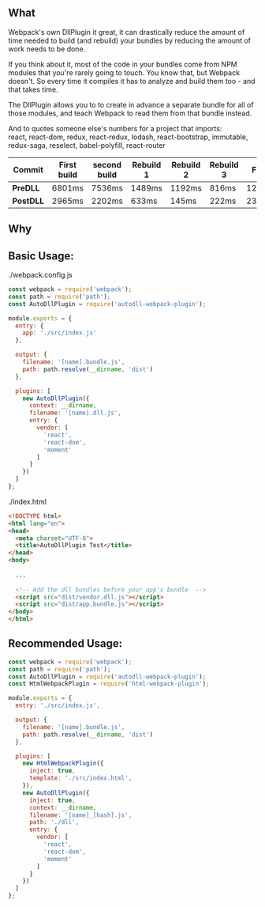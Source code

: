 ## What
Webpack's own DllPlugin it great, it can drastically reduce the amount of time needed to build (and rebuild) your bundles by reducing the amount of work needs to be done.

If you think about it, most of the code in your bundles come from NPM modules that you're rarely going to touch. You know that, but Webpack doesn't. So every time it compiles it has to analyze and build them too - and that takes time.

The DllPlugin allows you to to create in advance a separate bundle for all of those modules, and teach Webpack to read them from that bundle instead. 

And to quotes someone else's numbers for a project that imports: <br>
react, react-dom, redux, react-redux, lodash, react-bootstrap, immutable, redux-saga, reselect, babel-polyfill, react-router

| Commit | First build | second build | Rebuild 1 | Rebuild 2 | Rebuild 3 | File 2 | File 2 RB |
| --- | --- | --- | --- | --- | --- | --- | --- |
| **PreDLL** | 6801ms | 7536ms | 1489ms | 1192ms | 816ms | 1248ms | 1226ms |
| **PostDLL** | 2965ms | 2202ms | 633ms | 145ms | 222ms | 230ms | 241ms |

## Why

## Basic Usage:

./webpack.config.js
```js
const webpack = require('webpack');
const path = require('path');
const AutoDllPlugin = require('autodll-webpack-plugin');

module.exports = {
  entry: {
    app: './src/index.js'
  },

  output: {
    filename: '[name].bundle.js',
    path: path.resolve(__dirname, 'dist')
  },

  plugins: [
    new AutoDllPlugin({
      context: __dirname,
      filename: '[name].dll.js',
      entry: {
        vendor: [
          'react',
          'react-dom',
          'moment'
        ]
      }
    })
  ]
};
```

./index.html

```html
<!DOCTYPE html>
<html lang="en">
<head>
  <meta charset="UTF-8">
  <title>AutoDllPlugin Test</title>
</head>
<body>
  
  ...
  
  <!-- Add the dll bundles before your app's bundle  -->
  <script src="dist/vendor.dll.js"></script>
  <script src="dist/app.bundle.js"></script>
</body>
</html>
```


## Recommended Usage:

```js
const webpack = require('webpack');
const path = require('path');
const AutoDllPlugin = require('autodll-webpack-plugin');
const HtmlWebpackPlugin = require('html-webpack-plugin');

module.exports = {
  entry: './src/index.js',

  output: {
    filename: '[name].bundle.js',
    path: path.resolve(__dirname, 'dist')
  },

  plugins: [
    new HtmlWebpackPlugin({
      inject: true,
      template: './src/index.html',
    }),
    new AutoDllPlugin({
      inject: true,
      context: __dirname,
      filename: '[name]_[hash].js',
      path: './dll',
      entry: {
        vendor: [
          'react',
          'react-dom',
          'moment'
        ]
      }
    })
  ]
};
```
